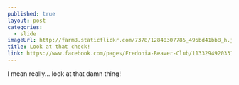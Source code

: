 ```yaml
---
published: true
layout: post
categories: 
  - slide
imageUrl: http://farm8.staticflickr.com/7378/12840307785_495bd41bb8_h.jpg
title: Look at that check!
link: https://www.facebook.com/pages/Fredonia-Beaver-Club/113329492033114
---
```

I mean really... look at that damn thing!